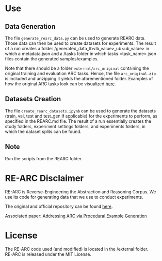 # Use
## Data Generation
The file ```generate_rearc_data.py``` can be used to generate REARC data. Those data can then be used to create datasets for experiments. The result of a run creates a folder /generated_data_lb<lb_value>_ub<ub_value> in which a metadata.json and a /tasks folder in which tasks <task_name>.json files contain the generated samples/examples.

Note that there should be a folder ```external/arc_original``` containing the original training and evaluation ARC tasks. Hence, the file ```arc_original.zip``` is included and unzipping it yields the aforementioned folder. Examples of how the original ARC tasks look can be visualized [here]([here](https://kts.github.io/arc-viewer/)).

## Datasets Creation
The file ```create_rearc_datasets.ipynb``` can be used to generate the datasets (train, val, test and test_gen if applicable) for the experiments to perform, as specified in the REARC.md file. The result of a run essentially creates the study folders, experiment settings folders, and experiments folders, in which the dataset splits can be found.

## Note
Run the scripts from the REARC folder.


# RE-ARC Disclaimer
RE-ARC is Reverse-Engineering the Abstraction and Reasoning Corpus. We use its code for generating data that we use to conduct experiments.
<br>

The original and official repository can be found [here](https://github.com/michaelhodel/re-arc).
<br>

Associated paper: [Addressing ARC via Procedural Example Generation](https://arxiv.org/abs/2404.07353)

 
# License
The RE-ARC code used (and modified) is located in the /external folder.  
RE-ARC is released under the MIT License.

